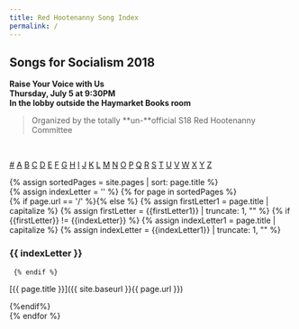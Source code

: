 ```yaml
---
title: Red Hootenanny Song Index
permalink: /
---
```

## Songs for Socialism 2018

**Raise Your Voice with Us  
Thursday, July 5 at 9:30PM  
In the lobby outside the Haymarket Books room**

> Organized by the totally **un-**official S18 Red Hootenanny Committee

<div class="alphabet">&nbsp;&thinsp;</div>

[#](#)
[A](#A)
[B](#B)
[C](#C)
[D](#D)
[E](#E)
[F](#F)
[G](#G)
[H](#H)
[I](#I)
[J](#J)
[K](#K)
[L](#L)
[M](#M)
[N](#N)
[O](#O)
[P](#P)
[Q](#Q)
[R](#R)
[S](#S)
[T](#T)
[U](#U)
[V](#V)
[W](#W)
[X](#X)
[Y](#Y)
[Z](#Z)

{% assign sortedPages = site.pages | sort: page.title %}  
{% assign indexLetter = '' %}
{% for page in sortedPages %}  
   {% if page.url == '/' %}{% else %}
     {% assign firstLetter1 = page.title | capitalize  %}
     {% assign firstLetter = {{firstLetter1}} | truncate: 1, "" %}
     {% if {{firstLetter}} != {{indexLetter}} %}
       {% assign indexLetter1 = page.title | capitalize  %}
       {% assign indexLetter = {{indexLetter1}} | truncate: 1, "" %}

<h3 id="{{indexLetter}}"> {{ indexLetter }} </h3>

     {% endif %}

[{{ page.title }}]({{ site.baseurl }}{{ page.url }})
    
  {%endif%}  
{% endfor %}
